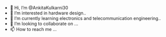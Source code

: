 - 👋 Hi, I’m @AnkitaKulkarni30
- 👀 I’m interested in hardware design..
- 🌱 I’m currently learning electronics and telecommunication engineering..
- 💞️ I’m looking to collaborate on ...
- 📫 How to reach me ...

<!---
AnkitaKulkarni30/AnkitaKulkarni30 is a ✨ special ✨ repository because its `README.md` (this file) appears on your GitHub profile.
You can click the Preview link to take a look at your changes.
--->
